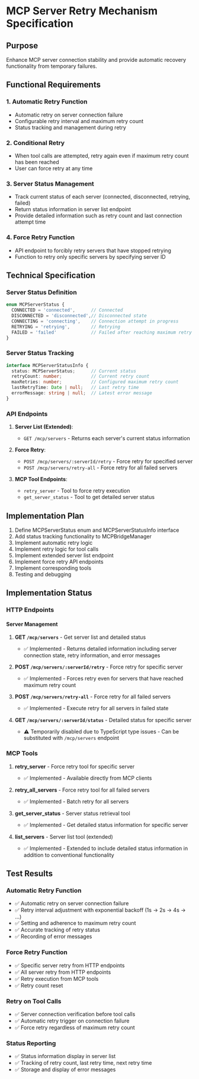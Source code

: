 # MCP Server Retry Mechanism Specification

## Purpose
Enhance MCP server connection stability and provide automatic recovery functionality from temporary failures.

## Functional Requirements

### 1. Automatic Retry Function
- Automatic retry on server connection failure
- Configurable retry interval and maximum retry count
- Status tracking and management during retry

### 2. Conditional Retry
- When tool calls are attempted, retry again even if maximum retry count has been reached
- User can force retry at any time

### 3. Server Status Management
- Track current status of each server (connected, disconnected, retrying, failed)
- Return status information in server list endpoint
- Provide detailed information such as retry count and last connection attempt time

### 4. Force Retry Function
- API endpoint to forcibly retry servers that have stopped retrying
- Function to retry only specific servers by specifying server ID

## Technical Specification

### Server Status Definition
```typescript
enum MCPServerStatus {
  CONNECTED = 'connected',      // Connected
  DISCONNECTED = 'disconnected',// Disconnected state
  CONNECTING = 'connecting',    // Connection attempt in progress
  RETRYING = 'retrying',        // Retrying
  FAILED = 'failed'             // Failed after reaching maximum retry count
}
```

### Server Status Tracking
```typescript
interface MCPServerStatusInfo {
  status: MCPServerStatus;      // Current status
  retryCount: number;           // Current retry count
  maxRetries: number;           // Configured maximum retry count
  lastRetryTime: Date | null;   // Last retry time
  errorMessage: string | null;  // Latest error message
}
```

### API Endpoints
1. **Server List (Extended)**:
   - `GET /mcp/servers` - Returns each server's current status information

2. **Force Retry**:
   - `POST /mcp/servers/:serverId/retry` - Force retry for specified server
   - `POST /mcp/servers/retry-all` - Force retry for all failed servers

3. **MCP Tool Endpoints**:
   - `retry_server` - Tool to force retry execution
   - `get_server_status` - Tool to get detailed server status

## Implementation Plan
1. Define MCPServerStatus enum and MCPServerStatusInfo interface
2. Add status tracking functionality to MCPBridgeManager
3. Implement automatic retry logic
4. Implement retry logic for tool calls
5. Implement extended server list endpoint
6. Implement force retry API endpoints
7. Implement corresponding tools
8. Testing and debugging

## Implementation Status

### HTTP Endpoints

#### Server Management
1. **GET `/mcp/servers`** - Get server list and detailed status
   - ✅ Implemented - Returns detailed information including server connection state, retry information, and error messages

2. **POST `/mcp/servers/:serverId/retry`** - Force retry for specific server
   - ✅ Implemented - Forces retry even for servers that have reached maximum retry count

3. **POST `/mcp/servers/retry-all`** - Force retry for all failed servers
   - ✅ Implemented - Execute retry for all servers in failed state

4. **GET `/mcp/servers/:serverId/status`** - Detailed status for specific server
   - ⚠️ Temporarily disabled due to TypeScript type issues - Can be substituted with `/mcp/servers` endpoint

### MCP Tools
1. **retry_server** - Force retry tool for specific server
   - ✅ Implemented - Available directly from MCP clients

2. **retry_all_servers** - Force retry tool for all failed servers
   - ✅ Implemented - Batch retry for all servers

3. **get_server_status** - Server status retrieval tool
   - ✅ Implemented - Get detailed status information for specific server

4. **list_servers** - Server list tool (extended)
   - ✅ Implemented - Extended to include detailed status information in addition to conventional functionality

## Test Results

### Automatic Retry Function
- ✅ Automatic retry on server connection failure
- ✅ Retry interval adjustment with exponential backoff (1s → 2s → 4s → ...)
- ✅ Setting and adherence to maximum retry count
- ✅ Accurate tracking of retry status
- ✅ Recording of error messages

### Force Retry Function
- ✅ Specific server retry from HTTP endpoints
- ✅ All server retry from HTTP endpoints
- ✅ Retry execution from MCP tools
- ✅ Retry count reset

### Retry on Tool Calls
- ✅ Server connection verification before tool calls
- ✅ Automatic retry trigger on connection failure
- ✅ Force retry regardless of maximum retry count

### Status Reporting
- ✅ Status information display in server list
- ✅ Tracking of retry count, last retry time, next retry time
- ✅ Storage and display of error messages
